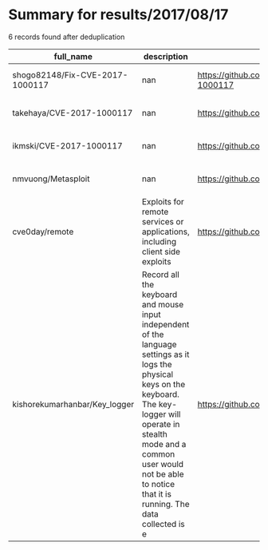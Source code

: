 
# Summary for results/2017/08/17
    
6 records found after deduplication

| full_name | description | html_url | matched_list | matched_count | pushed_at | size | stargazers_count | language | forks_count | vul_ids |
|---------------------------------|------------------------------------------------------------------------------------------------------------------------------------------------------------------------------------------------------------------------------------------------------------------|----------------------------------------------------|----------------------------------|-----------------|---------------------------|--------|--------------------|------------|---------------|----------------------|
| shogo82148/Fix-CVE-2017-1000117 | nan | https://github.com/shogo82148/Fix-CVE-2017-1000117 | ['cve-2'] | 1 | 2017-08-17 03:44:49+00:00 | 2 | 0 | Makefile | 0 | ['CVE-2017-1000117'] |
| takehaya/CVE-2017-1000117 | nan | https://github.com/takehaya/CVE-2017-1000117 | ['cve-2'] | 1 | 2017-08-17 18:45:24+00:00 | 7 | 0 | | 1 | ['CVE-2017-1000117'] |
| ikmski/CVE-2017-1000117 | nan | https://github.com/ikmski/CVE-2017-1000117 | ['cve-2'] | 1 | 2017-08-17 00:57:25+00:00 | 1 | 0 | | 0 | ['CVE-2017-1000117'] |
| nmvuong/Metasploit | nan | https://github.com/nmvuong/Metasploit | ['metasploit module OR payload'] | 1 | 2017-08-17 08:07:58+00:00 | 0 | 0 | nan | 0 | [] |
| cve0day/remote | Exploits for remote services or applications, including client side exploits | https://github.com/cve0day/remote | ['exploit'] | 1 | 2017-08-17 17:14:03+00:00 | 0 | 0 | nan | 0 | [] |
| kishorekumarhanbar/Key_logger | Record all the keyboard and mouse input independent of the language settings as it logs the physical keys on the keyboard. The key-logger will operate in stealth mode and a common user would not be able to notice that it is running. The data collected is e | https://github.com/kishorekumarhanbar/Key_logger | ['exploit'] | 1 | 2017-08-17 20:11:18+00:00 | 11 | 2 | nan | 3 | [] |
